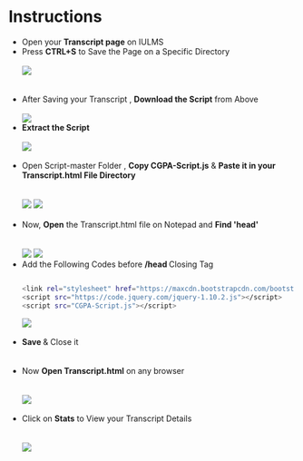 # Instructions
<ul>
<li>
Open your <b>Transcript page</b> on IULMS
</li>
<li>
Press <b>CTRL+S</b> to Save the Page on a Specific Directory
</li>
</br>
<img src="https://image.ibb.co/nyVTT8/img1.png">
</br>
</br>
</br>
<li> After Saving your Transcript , <b>Download the Script</b> from Above</li>
</br>
<img src="https://image.ibb.co/eHKBgT/img2.png">
<li><b>Extract the Script</b></li>
</br>

<img src="https://image.ibb.co/hajYvo/img3.png">
</br>
</br>
<li> Open Script-master Folder , <b>Copy CGPA-Script.js</b> & <b>Paste it in your Transcript.html File Directory</b>  </li>
</br>
</br>

<img src="https://image.ibb.co/iKzBgT/Img4.png">
<img src="https://image.ibb.co/bKKcMT/img5.png">
</br>
</br>

<li>Now, <b>Open</b> the Transcript.html file on Notepad and <b>Find 'head' </b> </li>
</br>
</br>

<img src="https://image.ibb.co/nv7mFo/img6.png">
<img src="https://image.ibb.co/foiF88/img7.png">
<li> Add the Following Codes before <b> /head </b> Closing Tag  </li>

 ```sh
 
 <link rel="stylesheet" href="https://maxcdn.bootstrapcdn.com/bootstrap/3.3.7/css/bootstrap.min.css">
 <script src="https://code.jquery.com/jquery-1.10.2.js"></script>
 <script src="CGPA-Script.js"></script>
```

<img src="https://image.ibb.co/e8fTT8/img8.png">
</br>
</br>
<li> <b>Save </b> & Close it </li>
</br>
</br>
<li> Now <b>Open Transcript.html</b> on any browser</li>
</br>
</br>
<img src="https://image.ibb.co/iMrk88/Img9.png">
</br>
</br>
<li> Click on  <b>Stats</b> to View your Transcript Details </li>

</br>
</br>
<img src="https://image.ibb.co/mRvv88/img11.png">

</ul>
